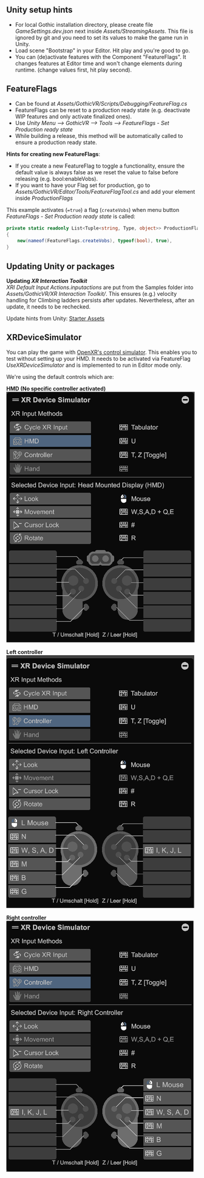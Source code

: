 ## Unity setup hints
* For local Gothic installation directory, please create file _GameSettings.dev.json_ next inside _Assets/StreamingAssets_. This file is ignored by git and you need to set its values to make the game run in Unity.
* Load scene "Bootstrap" in your Editor. Hit play and you're good to go.
* You can (de)activate features with the Component "FeatureFlags". It changes features at Editor time and won't change elements during runtime. (change values first, hit play second).

## FeatureFlags
* Can be found at _Assets/GothicVR/Scripts/Debugging/FeatureFlag.cs_
* FeatureFlags can be reset to a production ready state (e.g. deactivate WIP features and only activate finalized ones).  
* Use _Unity Menu --> GothicVR --> Tools --> FeatureFlags - Set Production ready state_
* While building a release, this method will be automatically called to ensure a production ready state.

**Hints for creating new FeatureFlags**:
* If you create a new FeatureFlag to toggle a functionality, ensure the default value is always false as we reset the value to false before releasing (e.g. bool:enableVobs).
* If you want to have your Flag set for production, go to _Assets/GothicVR/Editor/Tools/FeatureFlagTool.cs_ and add your element inside _ProductionFlags_

This example activates (```=true```) a flag (```createVobs```) when menu button _FeatureFlags - Set Production ready state_ is called:
```c#
private static readonly List<Tuple<string, Type, object>> ProductionFlags = new()
{
    new(nameof(FeatureFlags.createVobs), typeof(bool), true),
}
```

## Updating Unity or packages

**Updating _XR Interaction Toolkit_**  
_XRI Default Input Actions.inputactions_ are put from the Samples folder into _Assets/GothicVR/XR Interaction Toolkit/_.
This ensures (e.g.) velocity handling for Climbing ladders persists after updates. Nevertheless, after an update, it needs to be rechecked.

Update hints from Unity: [Starter Assets](https://docs.unity3d.com/Packages/com.unity.xr.interaction.toolkit@2.5/manual/samples-starter-assets.html)


## XRDeviceSimulator
You can play the game with [OpenXR's control simulator](https://docs.unity3d.com/Packages/com.unity.xr.interaction.toolkit@2.4/manual/xr-device-simulator-overview.html).
This enables you to test without setting up your HMD.
It needs to be activated via FeatureFlag _UseXRDeviceSimulator_ and is implemented to run in Editor mode only.

We're using the default controls which are:

**HMD (No specific controller activated)**  
![HMD](./images/XRDeviceSimulator-controls-HMD.png)

**Left controller**  
![Left Controller](./images/XRDeviceSimulator-controls-Left.png)

**Right controller**  
![Right Controller](./images/XRDeviceSimulator-controls-Right.png)
